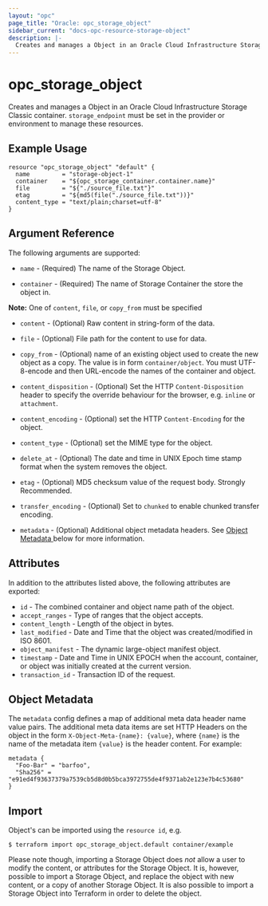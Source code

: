```yaml
---
layout: "opc"
page_title: "Oracle: opc_storage_object"
sidebar_current: "docs-opc-resource-storage-object"
description: |-
  Creates and manages a Object in an Oracle Cloud Infrastructure Storage Classic container. `storage_endpoint` must be set in the provider or environment to manage these resources.
---
```


# opc\_storage\_object

Creates and manages a Object in an Oracle Cloud Infrastructure Storage Classic container. `storage_endpoint` must be set in the provider or environment to manage these resources.

## Example Usage

```hcl
resource "opc_storage_object" "default" {
  name         = "storage-object-1"
  container    = "${opc_storage_container.container.name}"
  file         = "${"./source_file.txt"}"
  etag         = "${md5(file("./source_file.txt"))}"
  content_type = "text/plain;charset=utf-8"
}
```

## Argument Reference

The following arguments are supported:

* `name` - (Required) The name of the Storage Object.

* `container` - (Required) The name of Storage Container the store the object in.

**Note:** One of `content`, `file`, or `copy_from` must be specified

* `content` - (Optional) Raw content in string-form of the data.

* `file` - (Optional) File path for the content to use for data.

* `copy_from` - (Optional) name of an existing object used to create the new object as a copy. The value is in form `container/object`. You must UTF-8-encode and then URL-encode the names of the container and object.

* `content_disposition` - (Optional) Set the HTTP `Content-Disposition` header to specify the override behaviour for the browser, e.g. `inline` or `attachment`.

* `content_encoding` - (Optional) set the HTTP `Content-Encoding` for the object.

* `content_type` - (Optional) set the MIME type for the object.

* `delete_at` - (Optional) The date and time in UNIX Epoch time stamp format when the system removes the object.

* `etag` - (Optional) MD5 checksum value of the request body. Strongly Recommended.

* `transfer_encoding` - (Optional) Set to `chunked` to enable chunked transfer encoding.

* `metadata` - (Optional) Additional object metadata headers. See [Object Metadata ](#object-metadata) below for more information.

## Attributes

In addition to the attributes listed above, the following attributes are exported:

* `id` - The combined container and object name path of the object.
* `accept_ranges` - Type of ranges that the object accepts.
* `content_length` - Length of the object in bytes.
* `last_modified` - Date and Time that the object was created/modified in ISO 8601.
* `object_manifest` - The dynamic large-object manifest object.
* `timestamp` - Date and Time in UNIX EPOCH when the account, container, or object was initially created at the current version.
* `transaction_id` - Transaction ID of the request.

## Object Metadata

The `metadata` config defines a map of additional meta data header name value pairs. The additional meta data items are set HTTP Headers on the object in the form `X-Object-Meta-{name}: {value}`, where `{name}` is the name of the metadata item  `{value}` is the header content. For example:

```hcl
metadata {
  "Foo-Bar" = "barfoo",
  "Sha256" = "e91ed4f93637379a7539cb5d8d0b5bca3972755de4f9371ab2e123e7b4c53680"
}
```

## Import

Object's can be imported using the `resource id`, e.g.

```shell
$ terraform import opc_storage_object.default container/example
```

Please note though, importing a Storage Object does _not_ allow a user to modify the content, or attributes for the Storage Object. It is, however, possible to import a Storage Object, and replace the object with new content, or a copy of another Storage Object. It is also possible to import a Storage Object into Terraform in order to delete the object.
